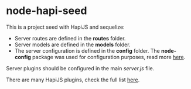 # node-hapi-seed

This is a project seed with HapiJS and sequelize:

- Server routes are defined in the **routes** folder.
- Server models are defined in the **models** folder.
- The server configuration is defined in the **config** folder. The **node-config** package was used for configuration purposes, read more [here](https://www.npmjs.com/package/config).

Server plugins should be configured in the main *server.js* file.

There are many HapiJS plugins, check the full list [here](http://hapijs.com/plugins).